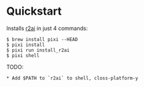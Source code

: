 # Quickstart

Installs [r2ai][r2ai] in just 4 commands:

```shell
$ brew install pixi --HEAD
$ pixi install
$ pixi run install_r2ai
$ pixi shell
```

TODO:

	* Add $PATH to `r2ai` to shell, closs-platform-y

[r2ai]: https://github.com/radareorg/r2ai
